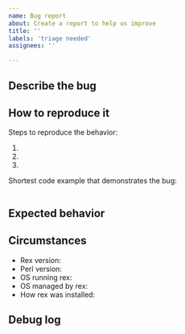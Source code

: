 ```yaml
---
name: Bug report
about: Create a report to help us improve
title: ''
labels: 'triage needed'
assignees: ''

---
```


<!-- If you decide to leave out some of the information on purpose, -->
<!-- please mark it with [strikethrough](https://github.github.com/gfm/#strikethrough-extension-) by using `~~` around it. -->

## Describe the bug

<!-- A clear and concise description of what the bug is. -->

## How to reproduce it

Steps to reproduce the behavior:

1. 
2. 
3. 

Shortest code example that demonstrates the bug:

```perl

```

## Expected behavior

<!-- A clear and concise description of what you expected to happen. -->

## Circumstances

 - Rex version: <!-- obtain with `rex -v` -->
 - Perl version: <!-- obtain with `perl -v` -->
 - OS running rex: <!-- be as specific as possible -->
 - OS managed by rex: <!-- even if it is the local machine -->
 - How rex was installed: <!-- dzil install, cpan client, package manager, etc. -->

## Debug log

<!-- Run your code with `rex -d`, and [attach the output as a file](https://docs.github.com/en/github/managing-your-work-on-github/file-attachments-on-issues-and-pull-requests). -->
<!-- Make sure any sensitive information is removed before posting. -->
